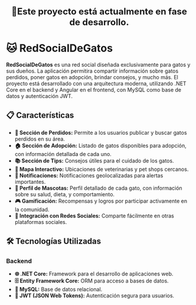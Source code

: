 <p align="center" style="font-size: 24px;">
  <strong>🚧Este proyecto está actualmente en fase de desarrollo.</strong><br>
</p>

# 🐱 RedSocialDeGatos

**RedSocialDeGatos** es una red social diseñada exclusivamente para gatos y sus dueños. La aplicación permitira compartir información sobre gatos perdidos, poner gatos en adopción, brindar consejos, y mucho más. El proyecto está desarrollado con una arquitectura moderna, utilizando .NET Core en el backend y Angular en el frontend, con MySQL como base de datos y autenticación JWT.

## 📋 Características

- **🐾 Sección de Perdidos:** Permite a los usuarios publicar y buscar gatos perdidos en su área.
- **🏠 Sección de Adopción:** Listado de gatos disponibles para adopción, con información detallada de cada uno.
- **📚 Sección de Tips:** Consejos útiles para el cuidado de los gatos.
- **📍 Mapa Interactivo:** Ubicaciones de veterinarias y pet shops cercanos.
- **🔔 Notificaciones:** Notificaciones geolocalizadas para alertas importantes.
- **👤 Perfil de Mascotas:** Perfil detallado de cada gato, con información sobre su salud, dieta, y comportamiento.
- **🎮 Gamificación:** Recompensas y logros por participar activamente en la comunidad.
- **🤝 Integración con Redes Sociales:** Comparte fácilmente en otras plataformas sociales.

## 🛠️ Tecnologías Utilizadas

### Backend
- **🌐 .NET Core:** Framework para el desarrollo de aplicaciones web.
- **🗄️ Entity Framework Core:** ORM para acceso a bases de datos.
- **🐬 MySQL:** Base de datos relacional.
- **🔑 JWT (JSON Web Tokens):** Autenticación segura para usuarios.
